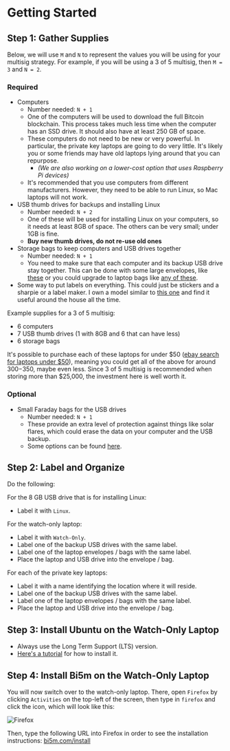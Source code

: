 # Getting Started

## Step 1: Gather Supplies

Below, we will use `M` and `N` to represent the values you will be using for
your multisig strategy. For example, if you will be using a 3 of 5 multisig,
then `M = 3` and `N = 2`.

### Required

- Computers
    - Number needed: `N + 1`
    - One of the computers will be used to download the full Bitcoin
      blockchain. This process takes much less time when the computer has an
      SSD drive. It should also have at least 250 GB of space.
    - These computers do not need to be new or very powerful. In particular,
      the private key laptops are going to do very little. It's likely you or
      some friends may have old laptops lying around that you can repurpose.
      - _(We are also working on a lower-cost option that uses Raspberry Pi
        devices)_
    - It's recommended that you use computers from different manufacturers.
      However, they need to be able to run Linux, so Mac laptops will not
      work.
- USB thumb drives for backups and installing Linux
    - Number needed: `N + 2`
    - One of these will be used for installing Linux on your computers, so it
      needs at least 8GB of space. The others can be very small; under 1GB is
      fine.
    - **Buy new thumb drives, do not re-use old ones**
- Storage bags to keep computers and USB drives together
    - Number needed: `N + 1`
    - You need to make sure that each computer and its backup USB drive stay
      together. This can be done with some large envelopes, like
      [these][envelopes] or you could upgrade to laptop bags like [any of
      these][bags].
- Some way to put labels on everything. This could just be stickers and a
  sharpie or a label maker. I own a model similar to [this one][label maker]
  and find it useful around the house all the time.

Example supplies for a 3 of 5 multisig:

- 6 computers
- 7 USB thumb drives (1 with 8GB and 6 that can have less)
- 6 storage bags

It's possible to purchase each of these laptops for under $50 ([ebay search for
laptops under $50][ebay]), meaning you could get all of the above for around
$300-$350, maybe even less. Since 3 of 5 multisig is recommended when storing
more than $25,000, the investment here is well worth it.

[envelopes]: https://www.amazon.com/gp/product/B079XYRB4B/ref=ppx_yo_dt_b_search_asin_title?ie=UTF8 "Envelopes"
[bags]: https://www.amazon.com/s?k=laptop+bags&i=office-products "Laptop Bags"
[ebay]: https://www.ebay.com/sch/i.html?_from=R40&_nkw=laptop&_sacat=0&rt=nc&_udhi=50 "Ebay search for laptops under $50"
[label maker]: https://www.amazon.com/Brother-P-touch-PTM95-Styles-Patterns/dp/B01GQHHYFE/ref=sr_1_6?sr=8-6 "Label maker"

### Optional

- Small Faraday bags for the USB drives
    - Number needed: `N + 1`
    - These provide an extra level of protection against things like solar
      flares, which could erase the data on your computer and the USB backup.
    - Some options can be found [here][faraday bags].

[faraday bags]: https://www.amazon.com/s?k=faraday+bag+for+usb+thumb+drive "Faraday bags on Amazon"

## Step 2: Label and Organize

Do the following:

For the 8 GB USB drive that is for installing Linux:

- Label it with `Linux`.

For the watch-only laptop:

- Label it with `Watch-Only`.
- Label one of the backup USB drives with the same label.
- Label one of the laptop envelopes / bags with the same label.
- Place the laptop and USB drive into the envelope / bag.

For each of the private key laptops:

- Label it with a name identifying the location where it will reside.
- Label one of the backup USB drives with the same label.
- Label one of the laptop envelopes / bags with the same label.
- Place the laptop and USB drive into the envelope / bag.

## Step 3: Install Ubuntu on the Watch-Only Laptop

- Always use the Long Term Support (LTS) version.
- [Here's a tutorial][ubuntu tutorial] for how to install it.

[ubuntu tutorial]: https://ubuntu.com/tutorials/install-ubuntu-desktop#1-overview "Tutorial for installing Ubuntu"

## Step 4: Install Bi5m on the Watch-Only Laptop

You will now switch over to the watch-only laptop. There, open `Firefox` by
clicking `Activities` on the top-left of the screen, then type in `firefox` and
click the icon, which will look like this:

![Firefox](/_images/firefox.png)

Then, type the following URL into Firefox in order to see the installation
instructions: [bi5m.com/install](https://bi5m.com/install)
